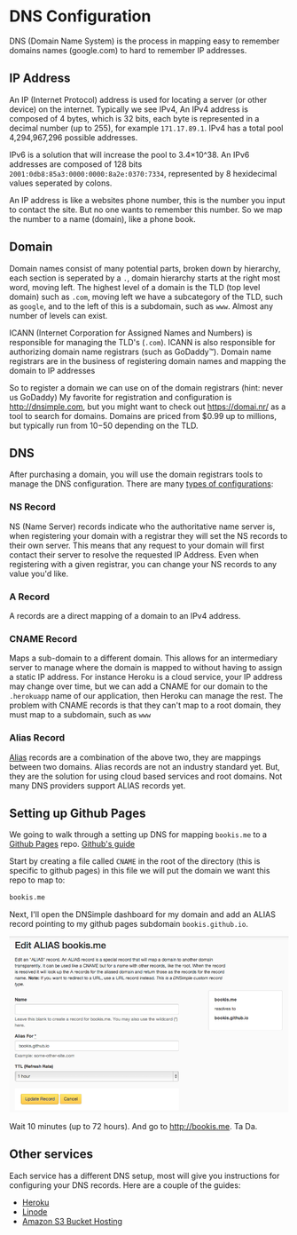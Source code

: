 # DNS Configuration

DNS (Domain Name System) is the process in mapping easy to remember domains names
(google.com) to hard to remember IP addresses.  

## IP Address

An IP (Internet Protocol) address is used for locating a server (or other device) 
on the internet. Typically we see IPv4, An IPv4 address is composed of 4 bytes, 
which is 32 bits, each byte is represented in a decimal number (up to 255), 
for example `171.17.89.1`. IPv4 has a total pool 4,294,967,296 possible addresses.

IPv6 is a solution that will increase the pool to 3.4×10^38. An IPv6 addresses
are composed of 128 bits `2001:0db8:85a3:0000:0000:8a2e:0370:7334`, represented
by 8 hexidecimal values seperated by colons.

An IP address is like a websites phone number, this is the number you input to 
contact the site. But no one wants to remember this number. So we map the number
to a name (domain), like a phone book.

## Domain

Domain names consist of many potential parts, broken down by hierarchy, each section
is seperated by a `.`, domain hierarchy starts at the right most word, moving left.
The highest level of a domain is the TLD (top level domain) such as `.com`, moving
left we have a subcategory of the TLD, such as `google`, and to the left of this
is a subdomain, such as `www`. Almost any number of levels can exist. 

ICANN (Internet Corporation for Assigned Names and Numbers) is responsible for
managing the TLD's (`.com`). ICANN is also responsible for authorizing domain name
registrars (such as GoDaddy™). Domain name registrars are in the business of registering
domain names and mapping the domain to IP addresses

So to register a domain we can use on of the domain registrars (hint: never us GoDaddy)
My favorite for registration and configuration is http://dnsimple.com, but you might
want to check out https://domai.nr/ as a tool to search for domains. Domains are
priced from $0.99 up to millions, but typically run from $10-$50 depending on the
TLD.

## DNS
After purchasing a domain, you will use the domain registrars tools to manage
the DNS configuration. There are many [types of configurations](http://en.wikipedia.org/wiki/List_of_DNS_record_types):

### NS Record
NS (Name Server) records indicate who the authoritative name server is, when registering
your domain with a registrar they will set the NS records to their own server. This
means that any request to your domain will first contact their server to resolve
the requested IP Address. Even when registering with a given registrar, you can 
change your NS records to any value you'd like.

### A Record
A records are a direct mapping of a domain to an IPv4 address.

### CNAME Record
Maps a sub-domain to a different domain. This allows for an intermediary server to manage
where the domain is mapped to without having to assign a static IP address. For
instance Heroku is a cloud service, your IP address may change over time, but
we can add a CNAME for our domain to the `.herokuapp` name of our application, then
Heroku can manage the rest. The problem with CNAME records is that they can't map
to a root domain, they must map to a subdomain, such as `www`

### Alias Record

[Alias](http://blog.dnsimple.com/2011/11/introducing-alias-record/) records are a combination of the above two, they are mappings between two
domains. Alias records are not an industry standard yet. But, they are the solution
for using cloud based services and root domains. Not many DNS providers support
ALIAS records yet.

## Setting up Github Pages
We going to walk through a setting up DNS for mapping `bookis.me` to a [Github Pages](http://pages.github.com/) repo.
[Github's guide](https://help.github.com/articles/setting-up-a-custom-domain-with-pages)

Start by creating a file called `CNAME` in the root of the directory (this is specific to github pages)
in this file we will put the domain we want this repo to map to:

```bash
bookis.me
```

Next, I'll open the DNSimple dashboard for my domain and add an ALIAS record pointing
to my github pages subdomain `bookis.github.io`.

![ALIAS Record](resources/alias-record.png)

Wait 10 minutes (up to 72 hours). And go to http://bookis.me. Ta Da.

## Other services

Each service has a different DNS setup, most will give you instructions for
configuring your DNS records. Here are a couple of the guides:

- [Heroku](https://devcenter.heroku.com/articles/custom-domains)
- [Linode](https://library.linode.com/adding-dns-records)
- [Amazon S3 Bucket Hosting](http://docs.aws.amazon.com/AmazonS3/latest/dev/website-hosting-custom-domain-walkthrough.html)